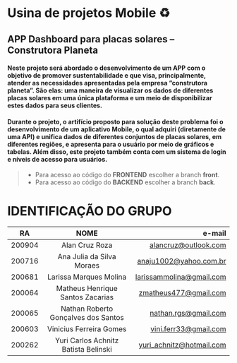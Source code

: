 # Usina de projetos Mobile ♻️
## APP Dashboard para placas solares – Construtora Planeta
#### Neste projeto será abordado o desenvolvimento de um APP com o objetivo de promover sustentabilidade e que visa, principalmente, atender as necessidades apresentadas pela empresa “construtora planeta”. São elas: uma maneira de visualizar os dados de diferentes placas solares em uma única plataforma e um meio de disponibilizar estes dados para seus clientes. 
#### Durante o projeto, o artifício proposto para solução deste problema foi o desenvolvimento de um aplicativo Mobile, o qual adquiri (diretamente de uma API) e unifica dados de diferentes conjuntos de placas solares, em diferentes regiões, e apresenta para o usuário por meio de gráficos e tabelas. Além disso, este projeto também conta com um sistema de login e níveis de acesso para usuários.


>  * Para acesso ao código do **FRONTEND** escolher a branch **front**.
>  * Para acesso ao código do **BACKEND** escolher a branch **back**.

# **IDENTIFICAÇÃO DO GRUPO**

|   RA   |                 NOME                 |         e-mail           |
|--------|:------------------------------------:|-------------------------:|
| 200904 | Alan Cruz Roza                       | alancruz@outlook.com     |
| 200716 | Ana Julia da Silva Moraes            | anaju1002@yahoo.com.br   |
| 200681 | Larissa Marques Molina               | larissammolina@gmail.com |
| 200064 | Matheus Henrique Santos Zacarias     | zmatheus477@gmail.com    |
| 200065 | Nathan Roberto Gonçalves dos Santos  | nathan.rgs@gmail.com     |
| 200603 | Vinicius Ferreira Gomes              | vini.ferr33@gmail.com    |
| 200262 | Yuri Carlos Achnitz Batista Belinski | yuri_achnitz@hotmail.com |


